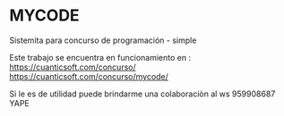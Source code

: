 # MYCODE
Sistemita para concurso de programación - simple  

Este trabajo se encuentra en funcionamiento en : 
https://cuanticsoft.com/concurso/
https://cuanticsoft.com/concurso/mycode/

Si le es de utilidad puede brindarme una colaboraciòn al ws 959908687 YAPE
